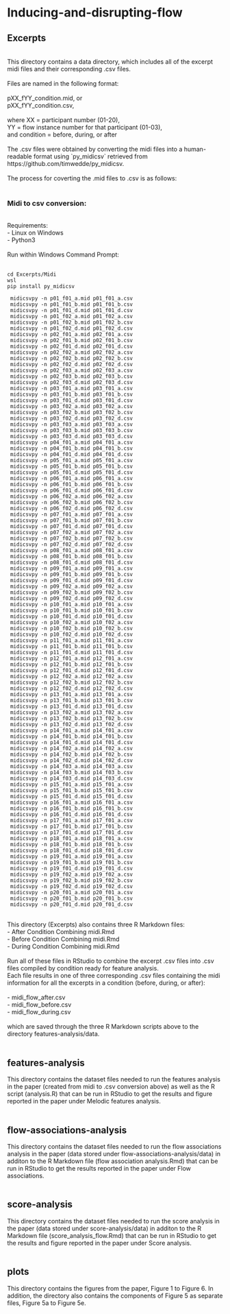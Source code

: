 # Inducing-and-disrupting-flow

## Excerpts<br>
<br>
This directory contains a data directory, which includes all of the excerpt midi files and their corresponding .csv files.<br>
<br>
Files are named in the following format:<br>
<br>
pXX_fYY_condition.mid, or<br>
pXX_fYY_condition.csv,<br>
<br>
where XX = participant number (01-20),<br>
YY = flow instance number for that participant (01-03),<br>
and condition = before, during, or after<br>
<br>
The .csv files were obtained by converting the midi files into a human-readable format using `py_midicsv` retrieved from https://github.com/timwedde/py_midicsv.<br>
<br>
The process for coverting the .mid files to .csv is as follows:<br>
<br>

### Midi to csv conversion:

<br>
Requirements: <br>
- Linux on Windows<br>
- Python3<br>
<br>
Run within Windows Command Prompt:<br>
<br>

```
cd Excerpts/Midi
wsl
pip install py_midicsv

 midicsvpy -n p01_f01_a.mid p01_f01_a.csv
 midicsvpy -n p01_f01_b.mid p01_f01_b.csv
 midicsvpy -n p01_f01_d.mid p01_f01_d.csv
 midicsvpy -n p01_f02_a.mid p01_f02_a.csv
 midicsvpy -n p01_f02_b.mid p01_f02_b.csv
 midicsvpy -n p01_f02_d.mid p01_f02_d.csv
 midicsvpy -n p02_f01_a.mid p02_f01_a.csv
 midicsvpy -n p02_f01_b.mid p02_f01_b.csv
 midicsvpy -n p02_f01_d.mid p02_f01_d.csv
 midicsvpy -n p02_f02_a.mid p02_f02_a.csv
 midicsvpy -n p02_f02_b.mid p02_f02_b.csv
 midicsvpy -n p02_f02_d.mid p02_f02_d.csv
 midicsvpy -n p02_f03_a.mid p02_f03_a.csv
 midicsvpy -n p02_f03_b.mid p02_f03_b.csv
 midicsvpy -n p02_f03_d.mid p02_f03_d.csv
 midicsvpy -n p03_f01_a.mid p03_f01_a.csv
 midicsvpy -n p03_f01_b.mid p03_f01_b.csv
 midicsvpy -n p03_f01_d.mid p03_f01_d.csv
 midicsvpy -n p03_f02_a.mid p03_f02_a.csv
 midicsvpy -n p03_f02_b.mid p03_f02_b.csv
 midicsvpy -n p03_f02_d.mid p03_f02_d.csv
 midicsvpy -n p03_f03_a.mid p03_f03_a.csv
 midicsvpy -n p03_f03_b.mid p03_f03_b.csv
 midicsvpy -n p03_f03_d.mid p03_f03_d.csv
 midicsvpy -n p04_f01_a.mid p04_f01_a.csv
 midicsvpy -n p04_f01_b.mid p04_f01_b.csv
 midicsvpy -n p04_f01_d.mid p04_f01_d.csv
 midicsvpy -n p05_f01_a.mid p05_f01_a.csv
 midicsvpy -n p05_f01_b.mid p05_f01_b.csv
 midicsvpy -n p05_f01_d.mid p05_f01_d.csv
 midicsvpy -n p06_f01_a.mid p06_f01_a.csv
 midicsvpy -n p06_f01_b.mid p06_f01_b.csv
 midicsvpy -n p06_f01_d.mid p06_f01_d.csv
 midicsvpy -n p06_f02_a.mid p06_f02_a.csv
 midicsvpy -n p06_f02_b.mid p06_f02_b.csv
 midicsvpy -n p06_f02_d.mid p06_f02_d.csv
 midicsvpy -n p07_f01_a.mid p07_f01_a.csv
 midicsvpy -n p07_f01_b.mid p07_f01_b.csv
 midicsvpy -n p07_f01_d.mid p07_f01_d.csv
 midicsvpy -n p07_f02_a.mid p07_f02_a.csv
 midicsvpy -n p07_f02_b.mid p07_f02_b.csv
 midicsvpy -n p07_f02_d.mid p07_f02_d.csv
 midicsvpy -n p08_f01_a.mid p08_f01_a.csv
 midicsvpy -n p08_f01_b.mid p08_f01_b.csv
 midicsvpy -n p08_f01_d.mid p08_f01_d.csv
 midicsvpy -n p09_f01_a.mid p09_f01_a.csv
 midicsvpy -n p09_f01_b.mid p09_f01_b.csv
 midicsvpy -n p09_f01_d.mid p09_f01_d.csv
 midicsvpy -n p09_f02_a.mid p09_f02_a.csv
 midicsvpy -n p09_f02_b.mid p09_f02_b.csv
 midicsvpy -n p09_f02_d.mid p09_f02_d.csv
 midicsvpy -n p10_f01_a.mid p10_f01_a.csv
 midicsvpy -n p10_f01_b.mid p10_f01_b.csv
 midicsvpy -n p10_f01_d.mid p10_f01_d.csv
 midicsvpy -n p10_f02_a.mid p10_f02_a.csv
 midicsvpy -n p10_f02_b.mid p10_f02_b.csv
 midicsvpy -n p10_f02_d.mid p10_f02_d.csv
 midicsvpy -n p11_f01_a.mid p11_f01_a.csv
 midicsvpy -n p11_f01_b.mid p11_f01_b.csv
 midicsvpy -n p11_f01_d.mid p11_f01_d.csv
 midicsvpy -n p12_f01_a.mid p12_f01_a.csv
 midicsvpy -n p12_f01_b.mid p12_f01_b.csv
 midicsvpy -n p12_f01_d.mid p12_f01_d.csv
 midicsvpy -n p12_f02_a.mid p12_f02_a.csv
 midicsvpy -n p12_f02_b.mid p12_f02_b.csv
 midicsvpy -n p12_f02_d.mid p12_f02_d.csv
 midicsvpy -n p13_f01_a.mid p13_f01_a.csv
 midicsvpy -n p13_f01_b.mid p13_f01_b.csv
 midicsvpy -n p13_f01_d.mid p13_f01_d.csv
 midicsvpy -n p13_f02_a.mid p13_f02_a.csv
 midicsvpy -n p13_f02_b.mid p13_f02_b.csv
 midicsvpy -n p13_f02_d.mid p13_f02_d.csv
 midicsvpy -n p14_f01_a.mid p14_f01_a.csv
 midicsvpy -n p14_f01_b.mid p14_f01_b.csv
 midicsvpy -n p14_f01_d.mid p14_f01_d.csv
 midicsvpy -n p14_f02_a.mid p14_f02_a.csv
 midicsvpy -n p14_f02_b.mid p14_f02_b.csv
 midicsvpy -n p14_f02_d.mid p14_f02_d.csv
 midicsvpy -n p14_f03_a.mid p14_f03_a.csv
 midicsvpy -n p14_f03_b.mid p14_f03_b.csv
 midicsvpy -n p14_f03_d.mid p14_f03_d.csv
 midicsvpy -n p15_f01_a.mid p15_f01_a.csv
 midicsvpy -n p15_f01_b.mid p15_f01_b.csv
 midicsvpy -n p15_f01_d.mid p15_f01_d.csv
 midicsvpy -n p16_f01_a.mid p16_f01_a.csv
 midicsvpy -n p16_f01_b.mid p16_f01_b.csv
 midicsvpy -n p16_f01_d.mid p16_f01_d.csv
 midicsvpy -n p17_f01_a.mid p17_f01_a.csv
 midicsvpy -n p17_f01_b.mid p17_f01_b.csv
 midicsvpy -n p17_f01_d.mid p17_f01_d.csv
 midicsvpy -n p18_f01_a.mid p18_f01_a.csv
 midicsvpy -n p18_f01_b.mid p18_f01_b.csv
 midicsvpy -n p18_f01_d.mid p18_f01_d.csv
 midicsvpy -n p19_f01_a.mid p19_f01_a.csv
 midicsvpy -n p19_f01_b.mid p19_f01_b.csv
 midicsvpy -n p19_f01_d.mid p19_f01_d.csv
 midicsvpy -n p19_f02_a.mid p19_f02_a.csv
 midicsvpy -n p19_f02_b.mid p19_f02_b.csv
 midicsvpy -n p19_f02_d.mid p19_f02_d.csv
 midicsvpy -n p20_f01_a.mid p20_f01_a.csv
 midicsvpy -n p20_f01_b.mid p20_f01_b.csv
 midicsvpy -n p20_f01_d.mid p20_f01_d.csv
```
<br>
This directory (Excerpts) also contains three R Markdown files:<br>
- After Condition Combining midi.Rmd<br>
- Before Condition Combining midi.Rmd<br>
- During Condition Combining midi.Rmd<br>
<br>
Run all of these files in RStudio to combine the excerpt .csv files into .csv files compiled by condition ready for feature analysis.<br>
Each file results in one of three corresponding .csv files containing the midi information for all the excerpts in a condition (before, during, or after):<br>
<br>
- midi_flow_after.csv<br>
- midi_flow_before.csv<br>
- midi_flow_during.csv<br>
<br>
which are saved through the three R Markdown scripts above to the directory features-analysis/data.<br>
<br>


## features-analysis<br>
This directory contains the dataset files needed to run the features analysis in the paper (created from midi to .csv conversion above) as well as the R script (analysis.R) that can be run in RStudio to get the results and figure reported in the paper under Melodic features analysis.<br>
<br>
## flow-associations-analysis<br>
This directory contains the dataset files needed to run the flow associations analysis in the paper (data stored under flow-associations-analysis/data) in additon to the R Markdown file (flow association analysis.Rmd) that can be run in RStudio to get the results reported in the paper under Flow associations.<br>
<br>
## score-analysis<br>
This directory contains the dataset files needed to run the score analysis in the paper (data stored under score-analysis/data) in additon to the R Markdown file (score_analysis_flow.Rmd) that can be run in RStudio to get the results and figure reported in the paper under Score analysis.<br>
<br>
## plots<br>
This directory contains the figures from the paper, Figure 1 to Figure 6. In addition, the directory also contains the components of Figure 5 as separate files, Figure 5a to Figure 5e.<br>
